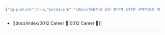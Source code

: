 ```yaml
---
{"dg-publish":true,"permalink":"/docs/진출하고 싶은 분야가 있다면 구체적으로 어떤 분야에, 어떻게 왜 진출하고 싶은지에 대하여 구체적으로 이야기해주세요/","title":"진출하고 싶은 분야가 있다면 구체적으로 어떤 분야에, 어떻게 왜 진출하고 싶은지에 대하여 구체적으로 이야기해주세요"}
---
```


- [[docs/index/0012 Career 💼\|0012 Career 💼]]
---
